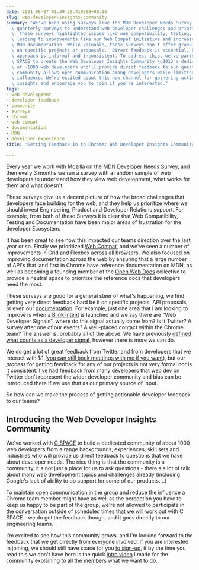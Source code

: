 ```yaml
---
date: 2021-06-07 01:30:29.419000+00:00
slug: web-developer-insights-community
summary: "We've been using surveys like the MDN Developer Needs Survey and our own\
  \ quarterly surveys to understand web developer challenges and prioritize our efforts.\
  \  These surveys highlighted issues like web compatibility, testing, and documentation,\
  \ leading to improvements like our Web Compat initiative and increased focus on\
  \ MDN documentation. While valuable, these surveys don't offer granular feedback\
  \ on specific projects or proposals.  Direct feedback is essential, but our current\
  \ approach is informal and inconsistent. To address this, we've partnered with C\
  \ SPACE to create the Web Developer Insights Community \u2013 a dedicated group\
  \ of ~1000 web developers who'll provide direct feedback to our questions. This\
  \ community allows open communication among developers while limiting Chrome team\
  \ influence. We're excited about this new channel for gathering actionable developer\
  \ insights and encourage you to join if you're interested."
tags:
- web development
- developer feedback
- community
- surveys
- chrome
- web compat
- documentation
- MDN
- developer experience
title: 'Getting Feedback in to Chrome: Web Developer Insights Community'

---
```


Every year we work with Mozilla on the [MDN Developer Needs Survey](https://insights.developer.mozilla.org/), and then every 3 months we run a survey with a random sample of web developers to understand how they view web development, what works for them and what doesn't.

These surveys give us a decent picture of how the broad challenges that developers face building for the web, and they help us prioritize where we should invest Engineering, Product and Developer Relations support. For example, from both of these Surveys it is clear that Web Compatibility, Testing and Documentation have been major areas of frustration for the developer Ecosystem.

It has been great to see how this impacted our teams direction over the last year or so. Firstly we prioritized [Web Compat](https://web.dev/compat2021/), and we've seen a number of improvements in Grid and Flexbox across all browsers. We also focused on improving documentation across the web by ensuring that a large number of API's that land first in Chrome have reference documentation on MDN, as well as becoming a founding member of the [Open Web Docs](https://opencollective.com/open-web-docs) collective to provide a neutral space to prioritize the reference docs that developers need the most.

These surveys are good for a general steer of what's happening, we find getting very direct feedback hard  be it on specific projects, API proposals, or even our [documentation](https://web.dev/). For example, just one area that I am looking to improve is when a [Blink Intent](https://blog.chromium.org/2019/11/intent-to-explain-demystifying-blink.html) is launched and we say there are "Web Developer Signals", where do this signal actually come from? Is it Twitter? A survey after one of our events? A well-placed contact within the Chrome team? The answer is, probably all of the above. We have previously [defined what counts as a developer signal](https://goo.gle/developer-signals), however there is more we can do.

We do get a lot of great feedback from Twitter and from developers that we interact with 1:1 ([you can still book meetings with me if you want](https://paul.kinlan.me/helping-you-book-a-meeting/)), but our *process* for getting feedback for any of our projects is not very formal nor is it consistent. I've had feedback from many developers that web dev on Twitter don't represent the wider developer community and bias can be introduced there if we use that as our primary source of input.

So how can we make the process of getting actionable developer feedback to our teams?

## Introducing the Web Developer Insights Community

We've worked with [C SPACE](https://cspace.com/) to build a dedicated community of about 1000 web developers from a range backgrounds, experiences, skill sets and industries who will provide us direct feedback to questions that we have about developer needs. The nice thing is that the community is a community, it's not just a place for us to ask questions - there's a lot of talk about many web development topics and challenges already (including Google's lack of ability to do support for some of our products....)

To maintain open communication in the group and reduce the influence a Chrome team member might have as well as the perception you have to keep us happy to be part of the group, we're not allowed to participate in the conversation outside of scheduled times that we will work out with C SPACE - we do get the feedback though, and it goes directly to our engineering teams.

I'm excited to see how this community grows, and I'm looking forward to the feedback that we get directly from everyone involved. If you are interested in joining, we should still have space for you [to sign-up](https://www.brandinvitation.com/wix/p3474224.aspx?said=QWERD5A&pcid=CLCS&aud=na&cid=na&enpt=lp&lang=9&l=9&udv=wdb), if by the time you read this we don't have here is the quick [intro video](https://youtu.be/h9Tp5XNWxYk) I made for the community explaining to all the members what we want to do.
